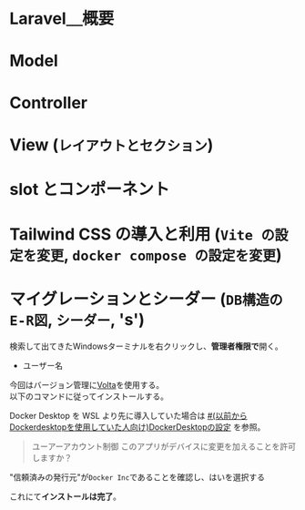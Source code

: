 # Laravel＿概要


# Model


# Controller


# View (`レイアウトとセクション`)


# slot とコンポーネント


# Tailwind CSS の導入と利用 (`Vite の設定を変更`, `docker compose の設定を変更`)


# マイグレーションとシーダー (`DB構造のE-R図`, `シーダー`, 's')






検索して出てきたWindowsターミナルを右クリックし、**管理者権限で**開く。

- ユーザー名

今回はバージョン管理に[Volta](https://volta.sh)を使用する。  
以下のコマンドに従ってインストールする。

Docker Desktop を WSL より先に導入していた場合は [#(以前からDockerdesktopを使用していた人向け)DockerDesktopの設定](#以前から-dockerdesktop-を使用していた人向け-dockerdesktop-の設定) を参照。


> ユーアーアカウント制御 このアプリがデバイスに変更を加えることを許可しますか？

"信頼済みの発行元"が`Docker Inc`であることを確認し、はいを選択する



これにて**インストールは完了**。




